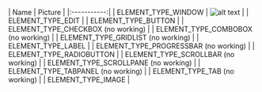 |  Name | Picture |
|:-----------:|
| ELEMENT_TYPE_WINDOW | ![alt text](https://wiki.multitheftauto.com/images/b/b1/Gui-window.png) |
| ELEMENT_TYPE_EDIT |
| ELEMENT_TYPE_BUTTON |
| ELEMENT_TYPE_CHECKBOX (no working) |
| ELEMENT_TYPE_COMBOBOX (no working) |
| ELEMENT_TYPE_GRIDLIST (no working) |
| ELEMENT_TYPE_LABEL |
| ELEMENT_TYPE_PROGRESSBAR (no working) |
| ELEMENT_TYPE_RADIOBUTTON |
| ELEMENT_TYPE_SCROLLBAR (no working) |
| ELEMENT_TYPE_SCROLLPANE (no working) |
| ELEMENT_TYPE_TABPANEL (no working) |
| ELEMENT_TYPE_TAB (no working) |
| ELEMENT_TYPE_IMAGE |